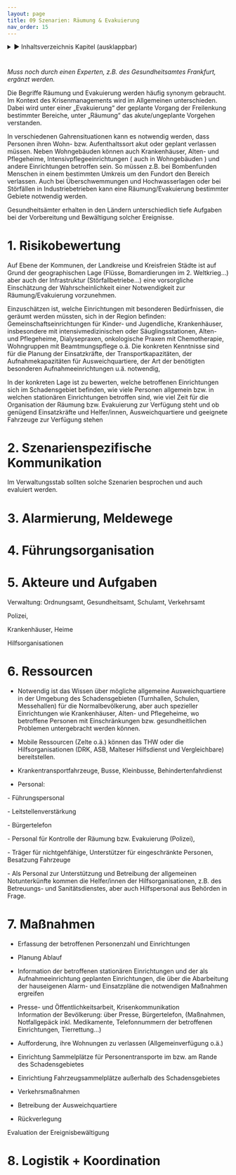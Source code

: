 ```yaml
---
layout: page
title: 09 Szenarien: Räumung & Evakuierung
nav_order: 15
---
```

 
<details markdown="block"> 
  <summary> 
      &#9658; Inhaltsverzeichnis Kapitel (ausklappbar) 
  </summary>
 
1. TOC
{:toc}
 </details>
 
   <p></p>
 
 
# 

*<span class="approved-insertion" data-user="31" data-username="BoehmH" data-date="26320980">Muss
noch durch einen Experten, z.B. des Gesundheitsamtes Frankfurt, ergänzt
werden.</span>*

Die Begriffe Räumung und Evakuierung werden häufig synonym gebraucht.
<span class="approved-insertion" data-user="31" data-username="BoehmH" data-date="26321020">Im
Kontext des Krisenmanagements wird im Allgemeinen unterschieden. Dabei
wird</span> unter einer „Evakuierung“
<span class="approved-insertion" data-user="31" data-username="BoehmH" data-date="26321020">der
</span>geplante
Vorgang<span class="approved-insertion" data-user="31" data-username="BoehmH" data-date="26321020">
der Freilenkung bestimmter Bereiche</span>,
<span class="approved-insertion" data-user="31" data-username="BoehmH" data-date="26321020">unter
</span>„Räumung“
<span class="approved-insertion" data-user="31" data-username="BoehmH" data-date="26321020">das
akute/</span>ungeplante
<span class="approved-insertion" data-user="31" data-username="BoehmH" data-date="26321020">Vorgehen
verstanden.</span>

<span class="approved-insertion" data-user="31" data-username="BoehmH" data-date="26320980">In
verschiedenen Gahrensituationen </span>kann es notwendig
werden,<span class="approved-insertion" data-user="31" data-username="BoehmH" data-date="26320980">
dass</span>
<span class="approved-insertion" data-user="31" data-username="BoehmH" data-date="26320980">Personen
ihren Wohn- bzw. Aufenthaltssort akut oder geplant verlassen müssen.
</span>Neben Wohngebäuden können auch Krankenhäuser, Alten- und
Pflegeheime, Intensivpflegeeinrichtungen ( auch in Wohngebäuden ) und
andere Einrichtungen betroffen
sein.<span class="approved-insertion" data-user="31" data-username="BoehmH" data-date="26320980">
</span>So müssen z.B. bei
Bombenfunden<span class="approved-insertion" data-user="31" data-username="BoehmH" data-date="26320980">
</span>Menschen in einem bestimmten Umkreis um den Fundort
<span class="approved-insertion" data-user="31" data-username="BoehmH" data-date="26320980">den
Bereich verlassen</span>.
<span class="approved-insertion" data-user="31" data-username="BoehmH" data-date="26320970">
</span>Auch bei Überschwemmungen und Hochwasserlagen
<span class="approved-insertion" data-user="31" data-username="BoehmH" data-date="26321010">oder
bei Störfällen in Industriebetrieben </span>kann eine
Räumung<span class="approved-insertion" data-user="31" data-username="BoehmH" data-date="26320980">/Evakuierung
</span>bestimmter Gebiete notwendig
werden.<span class="approved-insertion" data-user="31" data-username="BoehmH" data-date="26320970">
</span>

<span class="approved-insertion" data-user="31" data-username="BoehmH" data-date="26320970">Gesundheitsämter
erhalten in den Ländern unterschiedlich tiefe Aufgaben bei der
Vorbereitung und Bewältigung solcher
Ereignisse.</span>

# 1\. Risikobewertung

<span class="approved-insertion" data-user="31" data-username="BoehmH" data-date="26320970">Auf
Ebene der Kommunen, der Landkreise und Kreisfreien Städte ist auf Grund
der
geo</span><span class="approved-insertion" data-user="31" data-username="BoehmH" data-date="26321010">graphischen
Lage (Flüsse, Bomardierungen im 2. Weltkrieg...) aber auch der
Infrastruktur
(Störfallbetriebe...)</span><span class="approved-insertion" data-user="31" data-username="BoehmH" data-date="26321020">
eine vorsorgliche Einschätzung der Wahrscheinlichkeit einer
Notwendigkeit zur Räumung/Evakuierung
vorzunehmen.</span>

<span class="approved-insertion" data-user="31" data-username="BoehmH" data-date="26321020">Einzuschätzen
ist, welche Einrichtungen </span>
<span class="approved-insertion" data-user="31" data-username="BoehmH" data-date="26321020">mit
</span>besonderen<span class="approved-insertion" data-user="31" data-username="BoehmH" data-date="26321020">
Bedürfnissen, die geräumt werden müssten, sich in der Region
befinden</span><span class="approved-insertion" data-user="31" data-username="BoehmH" data-date="26321030">:
Gemeinschaftseinrichtungen für Kinder- und Jugendliche,
</span><span class="approved-insertion" data-user="31" data-username="BoehmH" data-date="26321020">
Krankenhäuser, insbesondere mit intensivmedizinischen oder
Säuglingsstationen, Alten- und Pflegeheime,
Dialyseprax</span><span class="approved-insertion" data-user="31" data-username="BoehmH" data-date="26321030">en,
onkologische Praxen mit Chemotherapie, Wohngruppen mit Beamtmungspflege
o.ä. Die konkreten Kenntnisse sind für die Planung der Einsatzkräfte,
der Transportkapazitäten, der Aufnahmekapazitäten für Ausweichquartiere,
der Art der benötigten besonderen Aufnahmeeinrichtungen u.ä.
notwendig,</span>

<span class="approved-insertion" data-user="31" data-username="BoehmH" data-date="26320990">In
der konkreten Lage ist zu bewerten, welche betroffenen Einrichtungen
sich im
S</span><span class="approved-insertion" data-user="31" data-username="BoehmH" data-date="26321000">chadensgebiet
befinden,
</span><span class="approved-insertion" data-user="31" data-username="BoehmH" data-date="26320990">wie
viele Personen allgemein bzw. in welchen stationären Einrichtungen
betroffen
sind</span><span class="approved-insertion" data-user="31" data-username="BoehmH" data-date="26321000">,
wie viel Zeit für die Organisation der Räumung bzw. Evakuierung zur
Verfügung steht und ob genügend Einsatzkräfte und Helfer/innen,
Ausweichquartiere und geeignete Fahrzeuge zur Verfügung stehen</span>

# 2\. Szenarienspezifische Kommunikation

Im Verwaltungsstab sollten solche Szenarien besprochen und auch
evaluiert
werden.

# 3\.<span class="approved-insertion" data-user="31" data-username="BoehmH" data-date="26320990"> </span><span class="approved-insertion" data-user="31" data-username="BoehmH" data-date="26320960">A</span>larmierung, Meldewege

# 4\. Führungsorganisation

# 5\. Akteure und Aufgaben

<span class="approved-insertion" data-user="31" data-username="BoehmH" data-date="26321110">Verwaltung:
</span>Ordnungsamt<span class="approved-insertion" data-user="31" data-username="BoehmH" data-date="26321110">,
Gesundheitsamt, Schulamt,
Verkehrsamt</span>

<span class="approved-insertion" data-user="31" data-username="BoehmH" data-date="26321110">Polizei,
</span>

<span class="approved-insertion" data-user="31" data-username="BoehmH" data-date="26321110">Krankenhäuser,
Heime</span>

<span class="approved-insertion" data-user="31" data-username="BoehmH" data-date="26321110">Hilfsorganisationen</span>

# 6\. Ressourcen

  - <span class="approved-insertion" data-user="31" data-username="BoehmH" data-date="26320990">Notwendig
    ist das Wissen über mögliche allgemeine Ausweichquartiere in der
    Umgebung des Schadensgebieten (Turnhallen, Schulen, Messehallen) für
    die
    N</span><span class="approved-insertion" data-user="31" data-username="BoehmH" data-date="26321100">o</span><span class="approved-insertion" data-user="31" data-username="BoehmH" data-date="26320990">rmalbevölkerung,
    aber auch spezieller Einrichtungen wie Krankenhäuser, Alten- und
    Pflegeheime, wo betroffene Personen mit Einschränkungen bzw.
    gesundheitlichen Problemen untergebracht werden
    können.</span>

  - <span class="approved-insertion" data-user="31" data-username="BoehmH" data-date="26320990">Mobile
    Ressourcen (Zelte o.ä.) können
    </span><span class="approved-insertion" data-user="31" data-username="BoehmH" data-date="26321100">das
    </span><span class="approved-insertion" data-user="31" data-username="BoehmH" data-date="26320990">THW
    oder die Hilfsorganisationen (DRK, ASB, Malteser Hilfsdienst und
    Vergleichbare)
    bereitstellen.</span>

  - <span class="approved-insertion" data-user="31" data-username="BoehmH" data-date="26321010">Krankentransportfahrzeuge,
    Busse</span><span class="approved-insertion" data-user="31" data-username="BoehmH" data-date="26321100">,
    Kleinbusse,
    Behindertenfahrdienst</span>

  - <span class="approved-insertion" data-user="31" data-username="BoehmH" data-date="26321010">Personal:</span>

<span class="approved-insertion" data-user="31" data-username="BoehmH" data-date="26321010">-
Führungspersonal</span>

<span class="approved-insertion" data-user="31" data-username="BoehmH" data-date="26321010">-
Leitstellenverstärkung</span>

<span class="approved-insertion" data-user="31" data-username="BoehmH" data-date="26321010">-
Bürgertelefon</span>

<span class="approved-insertion" data-user="31" data-username="BoehmH" data-date="26321010">-
Personal für Kontrolle der Räumung bzw. Evakuierung (Polizei),
</span>

<span class="approved-insertion" data-user="31" data-username="BoehmH" data-date="26321010">-
Träger für nichtgehfähige, Unterstützer für eingeschränkte Personen,
</span><span class="approved-insertion" data-user="31" data-username="BoehmH" data-date="26321100">Besatzung
Fahrzeuge</span>

<span class="approved-insertion" data-user="31" data-username="BoehmH" data-date="26321010">-
</span><span class="approved-insertion" data-user="31" data-username="BoehmH" data-date="26320990">Als
Personal zur Unterstützung und Betreibung der allgemeinen Notunterkünfte
kommen die Helfer/innen der Hilfsorganisationen, z.B.
</span><span class="approved-insertion" data-user="31" data-username="BoehmH" data-date="26321010">des
Betreuungs- und
Sanitätsdienstes</span><span class="approved-insertion" data-user="31" data-username="BoehmH" data-date="26320990">,
aber auch Hilfspersonal aus Behörden in Frage.</span>

# 7\. Maßnahmen

  - Erfassung der
    <span class="approved-insertion" data-user="31" data-username="BoehmH" data-date="26321010">betroffenen
    </span>Personenzahl<span class="approved-insertion" data-user="31" data-username="BoehmH" data-date="26321010">
    und
    Einrichtungen</span>

  - <span class="approved-insertion" data-user="31" data-username="BoehmH" data-date="26321100">Planung
    Ablauf</span>

  - Information der betroffenen stationären Einrichtungen und der als
    Aufnahmeeinrichtung geplanten Einrichtungen, die über die
    Abarbeitung der hauseigenen Alarm- und Einsatzpläne die notwendigen
    Maßnahmen ergreifen

  - Presse- und Öffentlichkeitsarbeit,
    Krisenkommunikation<span class="approved-insertion" data-user="31" data-username="BoehmH" data-date="26321030">  
    </span>Information der Bevölkerung:
    <span class="approved-insertion" data-user="31" data-username="BoehmH" data-date="26321100">über
    </span>Presse, Bürgertelefon,
    <span class="approved-insertion" data-user="31" data-username="BoehmH" data-date="26321100">(Maßnahmen,
    Notfallgepäck
    in</span><span class="approved-insertion" data-user="31" data-username="BoehmH" data-date="26321110">kl.
    Medikamente, </span>Telefonnummern der betroffenen Einrichtungen,
    Tierrettung<span class="approved-insertion" data-user="31" data-username="BoehmH" data-date="26321110">...)</span>

  - Aufforderung, ihre Wohnungen zu verlassen (Allgemeinverfügung
    o.ä.)

  - <span class="approved-insertion" data-user="31" data-username="BoehmH" data-date="26321010">Einrichtung
    Sammelplätze für Personentransporte im bzw. am Rande des
    Schadensgebietes</span>

  - <span class="approved-insertion" data-user="31" data-username="BoehmH" data-date="26321010">Einrichtiung
    Fahrzeugsammelplätze außerhalb des
    Schadensgebietes</span>

  - <span class="approved-insertion" data-user="31" data-username="BoehmH" data-date="26321010">Verkehrsmaßnahmen</span>

  - <span class="approved-insertion" data-user="31" data-username="BoehmH" data-date="26321030">Betreibung
    der
    Ausweichquartiere</span>

  - <span class="approved-insertion" data-user="31" data-username="BoehmH" data-date="26321030">Rückverlegung</span>

<span class="approved-insertion" data-user="31" data-username="BoehmH" data-date="26321030">Evaluation
der Ereignisbewältigung</span>

# 8\. Logistik + Koordination

<div class="section fnlist" data-role="doc-footnotes">

</div>
